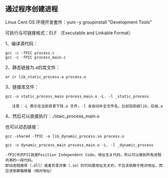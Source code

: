 
## 通过程序创建进程

Linux Cent OS 环境开发套件：yum -y groupinstall "Development Tools"

可执行与可链接格式：ELF （Executable and Linkable Format）


1、编译源代码：

    gcc -c -fPIC process.c
    gcc -c -fPIC process_main.c

2、静态链接为.a的库文件：

    ar cr lib_static_process.a process.o

3、链接库文件：
    
    gcc -o static_process_main process_main.o -L. -l _static_process
        
       注意：-L 表示在当前目录下找.a 文件，-l 会自动补全文件名，比如加前缀lib，后缀.a
                                          
4、然后可以直接执行：./staic_process_main.o


也可以动态链接：

    gcc -shared -fPIC -o lib_dynamic_process.so process.o

    gcc -o dynamic_process_main process_main.o -L. -l _dynamic_process

    -fPIC中的PIC就是Position Independent Code，地址无关代码，所以可以做到所有进程共用的一段代码。
    即动态链接库（.dll）或者共享对象（.so）的代码是地址无关的，不应该依赖于绝对地址，而应该依赖偏移量（相对地址）
